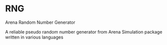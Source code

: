 # RNG

Arena Random Number Generator

A reliable pseudo random number generator from Arena Simulation package written in various languages
